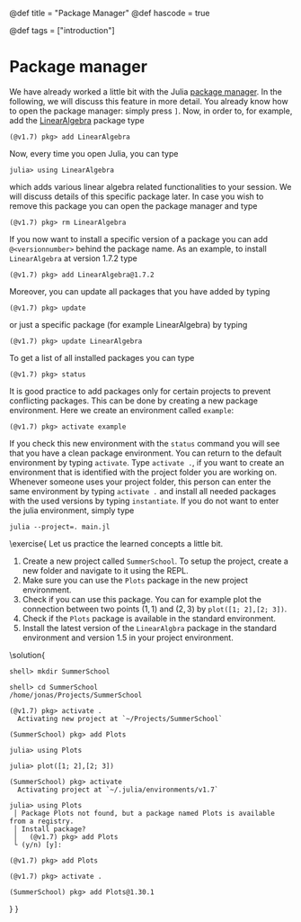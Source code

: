 @def title = "Package Manager"
@def hascode = true

@def tags = ["introduction"]

# Package manager

We have already worked a little bit with the Julia [package manager](https://docs.julialang.org/en/v1/stdlib/Pkg/). In the following, we will discuss this feature in more detail. You already know how to open the package manager: simply press `]`. Now, in order to, for example, add the [LinearAlgebra](https://docs.julialang.org/en/v1/stdlib/LinearAlgebra/) package type 
```julia-repl
(@v1.7) pkg> add LinearAlgebra
```
Now, every time you open Julia, you can type
```julia-repl
julia> using LinearAlgebra
```
which adds various linear algebra related functionalities to your session. We will discuss details of this specific package later. In case you wish to remove this package you can open the package manager and type
```julia-repl
(@v1.7) pkg> rm LinearAlgebra
```
If you now want to install a specific version of a package you can add `@<versionnumber>` behind the package name. As an example, to install `LinearAlgebra` at version $1.7.2$ type
```julia-repl
(@v1.7) pkg> add LinearAlgebra@1.7.2
```
Moreover, you can update all packages that you have added by typing
```julia-repl
(@v1.7) pkg> update
```
or just a specific package (for example LinearAlgebra) by typing
```julia-repl
(@v1.7) pkg> update LinearAlgebra
```
To get a list of all installed packages you can type
```julia-repl
(@v1.7) pkg> status
```
It is good practice to add packages only for certain projects to prevent conflicting packages. This can be done by creating a new package environment. Here we create an environment called `example`:
```julia-repl
(@v1.7) pkg> activate example
```
If you check this new environment with the `status` command you will see that you have a clean package environment. You can return to the default environment by typing `activate`. Type `activate .`, if you want to create an environment that is identified with the project folder you are working on. Whenever someone uses your project folder, this person can enter the same environment by typing `activate .` and install all needed packages with the used versions by typing `instantiate`. If you do not want to enter the julia environment, simply type
```shell
julia --project=. main.jl
```

\exercise{
    Let us practice the learned concepts a little bit.
1. Create a new project called `SummerSchool`. To setup the project, create a new folder and navigate to it using the REPL. 
2. Make sure you can use the `Plots` package in the new project environment.
3. Check if you can use this package. You can for example plot the connection between two points $(1,1)$ and $(2,3)$ by `plot([1; 2],[2; 3])`.
4. Check if the `Plots` package is available in the standard environment.
5. Install the latest version of the `LinearAlgbra` package in the standard environment and version $1.5$ in your project environment.

\solution{
```julia-repl
shell> mkdir SummerSchool

shell> cd SummerSchool
/home/jonas/Projects/SummerSchool

(@v1.7) pkg> activate .
  Activating new project at `~/Projects/SummerSchool`

(SummerSchool) pkg> add Plots

julia> using Plots

julia> plot([1; 2],[2; 3])

(SummerSchool) pkg> activate
  Activating project at `~/.julia/environments/v1.7`

julia> using Plots
 │ Package Plots not found, but a package named Plots is available from a registry. 
 │ Install package?
 │   (@v1.7) pkg> add Plots 
 └ (y/n) [y]: 

(@v1.7) pkg> add Plots

(@v1.7) pkg> activate .

(SummerSchool) pkg> add Plots@1.30.1
```
}
}